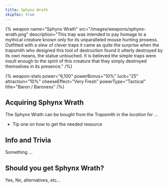 ```yaml
---
title: Sphynx Wrath
skipToc: true
---
```


{% weapon
 name="Sphynx Wrath"
 src="/images/weapons/sphynx-wrath.png"
 description="This trap was intended to pay homage to a mythical creature known only for its unparalleled mouse hunting prowess. Outfitted with a slew of clever traps it came as quite the surprise when the trapsmith who designed this tool of destruction found it utterly destroyed by its own means, the statue untouched. It is believed the simple traps were insult enough to the spirit of this creature that they simply destroyed themselves in its presence."
/%}

{% weapon-stats
 power="6,100"
 powerBonus="10%"
 luck="25"
 attraction="10%"
 cheeseEffect="Very Fresh"
 powerType="Tactical"
 title="Baron / Baroness"
/%}

## Acquiring Sphynx Wrath

The Sphynx Wrath can be bought from the Trapsmith in the *location* for ...

- Tip one on how to get the needed resource

## Info and Trivia

Something ...

## Should you get Sphynx Wrath?

Yes, No, alternatives, etc...
